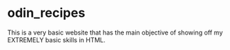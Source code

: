 # odin_recipes
This is a very basic website that has the main objective of showing off my EXTREMELY basic skills in HTML.